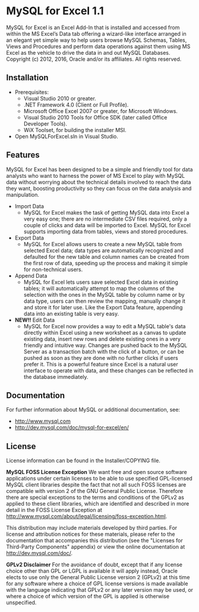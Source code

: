 MySQL for Excel 1.1
=========
MySQL for Excel is an Excel Add-In that is installed and accessed from within the MS Excel’s Data tab offering a wizard-like interface arranged in an elegant yet simple way to help users browse MySQL Schemas, Tables, Views and Procedures and perform data operations against them using MS Excel as the vehicle to drive the data in and out MySQL Databases.
Copyright (c) 2012, 2016, Oracle and/or its affiliates. All rights reserved.

## Installation

* Prerequisites:
	* Visual Studio 2010 or greater.
	* .NET Framework 4.0 (Client or Full Profile).
	* Microsoft Office Excel 2007 or greater, for Microsoft Windows.
	* Visual Studio 2010 Tools for Office SDK (later called Office Developer Tools).
	* WiX Toolset, for building the installer MSI.
* Open MySQLForExcel.sln in Visual Studio.

## Features

MySQL for Excel has been designed to be a simple and friendly tool for data analysts who want to harness the power of MS Excel to play with MySQL data without worrying about the technical details involved to reach the data they want, boosting productivity so they can focus on the data analysis and manipulation.

* Import Data
	* MySQL for Excel makes the task of getting MySQL data into Excel a very easy one; there are no intermediate CSV files required, only a couple of clicks and data will be imported to Excel. MySQL for Excel supports importing data from tables, views and stored procedures.
* Export Data
	* MySQL for Excel allows users to create a new MySQL table from selected Excel data; data types are automatically recognized and defaulted for the new table and column names can be created from the first row of data, speeding up the process and making it simple for non-technical users.
* Append Data
	* MySQL for Excel lets users save selected Excel data in existing tables; it will automatically attempt to map the columns of the selection with the ones in the MySQL table by column name or by data type, users can then review the mapping, manually change it and store it for later use. Like the Export Data feature, appending data into an existing table is very easy.
* __NEW!!__ Edit Data
	* MySQL for Excel now provides a way to edit a MySQL table's data directly within Excel using a new worksheet as a canvas to update existing data, insert new rows and delete existing ones in a very friendly and intuitive way. Changes are pushed back to the MySQL Server as a transaction batch with the click of a button, or can be pushed as soon as they are done with no further clicks if users prefer it. This is a powerful feature since Excel is a natural user interface to operate with data, and these changes can be reflected in the database immediately.

## Documentation

For further information about MySQL or additional documentation, see:
* http://www.mysql.com
* http://dev.mysql.com/doc/mysql-for-excel/en/

## License

License information can be found in the Installer/COPYING file.

__MySQL FOSS License Exception__
We want free and open source software applications under certain licenses to be able to use specified GPL-licensed MySQL client libraries despite the fact that not all such FOSS licenses are compatible with version 2 of the GNU General Public License.
Therefore there are special exceptions to the terms and conditions of the GPLv2 as applied to these client libraries, which are identified and described in more detail in the FOSS License Exception at http://www.mysql.com/about/legal/licensing/foss-exception.html.

This distribution may include materials developed by third parties.
For license and attribution notices for these materials, please refer to the documentation that accompanies this distribution (see the "Licenses for Third-Party Components" appendix) or view the online documentation at http://dev.mysql.com/doc/.

__GPLv2 Disclaimer__
For the avoidance of doubt, except that if any license choice other than GPL or LGPL is available it will apply instead, Oracle elects to use only the General Public License version 2 (GPLv2) at this time for any software where a choice of GPL  license versions is made available with the language indicating that GPLv2 or any later version may be used, or where a choice of which version of the GPL is applied is otherwise unspecified.